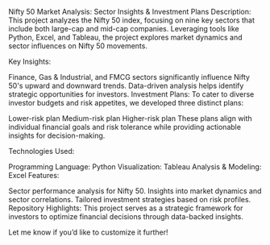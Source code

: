 Nifty 50 Market Analysis: Sector Insights & Investment Plans
Description:
This project analyzes the Nifty 50 index, focusing on nine key sectors that include both large-cap and mid-cap companies. Leveraging tools like Python, Excel, and Tableau, the project explores market dynamics and sector influences on Nifty 50 movements.

Key Insights:

Finance, Gas & Industrial, and FMCG sectors significantly influence Nifty 50's upward and downward trends.
Data-driven analysis helps identify strategic opportunities for investors.
Investment Plans:
To cater to diverse investor budgets and risk appetites, we developed three distinct plans:

Lower-risk plan
Medium-risk plan
Higher-risk plan
These plans align with individual financial goals and risk tolerance while providing actionable insights for decision-making.

Technologies Used:

Programming Language: Python
Visualization: Tableau
Analysis & Modeling: Excel
Features:

Sector performance analysis for Nifty 50.
Insights into market dynamics and sector correlations.
Tailored investment strategies based on risk profiles.
Repository Highlights:
This project serves as a strategic framework for investors to optimize financial decisions through data-backed insights.

Let me know if you’d like to customize it further!
